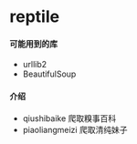# reptile
#### 可能用到的库
* urllib2
* BeautifulSoup

#### 介绍
* qiushibaike 爬取糗事百科
* piaoliangmeizi 爬取清纯妹子
